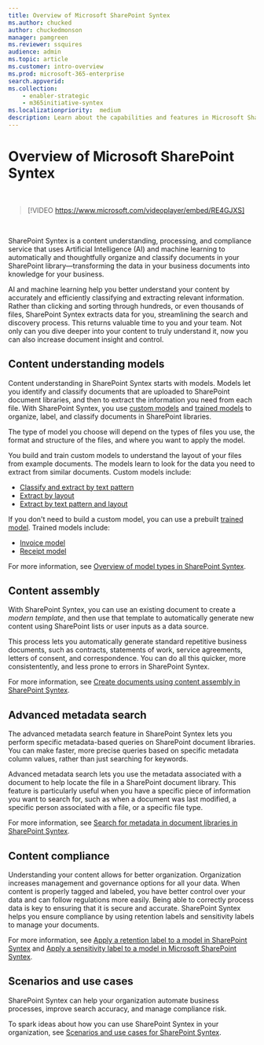 ```yaml
---
title: Overview of Microsoft SharePoint Syntex
ms.author: chucked
author: chuckedmonson
manager: pamgreen
ms.reviewer: ssquires
audience: admin
ms.topic: article
ms.customer: intro-overview
ms.prod: microsoft-365-enterprise
search.appverid: 
ms.collection: 
    - enabler-strategic
    - m365initiative-syntex
ms.localizationpriority:  medium
description: Learn about the capabilities and features in Microsoft SharePoint Syntex.
---
```


# Overview of Microsoft SharePoint Syntex

</br>

> [!VIDEO https://www.microsoft.com/videoplayer/embed/RE4GJXS] 

</br>

SharePoint Syntex is a content understanding, processing, and compliance service that uses Artificial Intelligence (AI) and machine learning to automatically and thoughtfully organize and classify documents in your SharePoint library—transforming the data in your business documents into knowledge for your business.

AI and machine learning help you better understand your content by accurately and efficiently classifying and extracting relevant information. Rather than clicking and sorting through hundreds, or even thousands of files, SharePoint Syntex extracts data for you, streamlining the search and discovery process. This returns valuable time to you and your team. Not only can you dive deeper into your content to truly understand it, now you can also increase document insight and control.

## Content understanding models

Content understanding in SharePoint Syntex starts with models. Models let you identify and classify documents that are uploaded to SharePoint document libraries, and then to extract the information you need from each file. With SharePoint Syntex, you use [custom models](model-types-overview.md) and [trained models](prebuilt-overview.md) to organize, label, and classify documents in SharePoint libraries. 

The type of model you choose will depend on the types of files you use, the format and structure of the files, and where you want to apply the model.

You build and train custom models to understand the layout of your files from example documents. The models learn to look for the data you need to extract from similar documents. Custom models include:

- [Classify and extract by text pattern](document-understanding-overview.md)
- [Extract by layout](form-processing-overview.md)
- [Extract by text pattern and layout](extract-by-text-pattern-and-layout-overview.md)

If you don't need to build a custom model, you can use a prebuilt [trained model](prebuilt-overview.md). Trained models include:

- [Invoice model](prebuilt-models.md)
- [Receipt model](prebuilt-models.md)

For more information, see [Overview of model types in SharePoint Syntex](model-types-overview.md).

## Content assembly

With SharePoint Syntex, you can use an existing document to create a *modern template*, and then use that template to automatically generate new content using SharePoint lists or user inputs as a data source.

This process lets you automatically generate standard repetitive business documents, such as contracts, statements of work, service agreements, letters of consent, and correspondence. You can do all this quicker, more consistentently, and less prone to errors in SharePoint Syntex.

For more information, see [Create documents using content assembly in SharePoint Syntex](content-assembly.md).

## Advanced metadata search

The advanced metadata search feature in SharePoint Syntex lets you perform specific metadata-based queries on SharePoint document libraries. You can make faster, more precise queries based on specific metadata column values, rather than just searching for keywords.

Advanced metadata search lets you use the metadata associated with a document to help locate the file in a SharePoint document library. This feature is particularly useful when you have a specific piece of information you want to search for, such as when a document was last modified, a specific person associated with a file, or a specific file type.

For more information, see [Search for metadata in document libraries in SharePoint Syntex](metadata-search.md).

## Content compliance

Understanding your content allows for better organization. Organization increases management and governance options for all your data. When content is properly tagged and labeled, you have better control over your data and can follow regulations more easily. Being able to correctly process data is key to ensuring that it is secure and accurate. SharePoint Syntex helps you ensure compliance by using retention labels and sensitivity labels to manage your documents.

For more information, see [Apply a retention label to a model in SharePoint Syntex](apply-a-retention-label-to-a-model.md) and [Apply a sensitivity label to a model in Microsoft SharePoint Syntex](apply-a-sensitivity-label-to-a-model.md).

## Scenarios and use cases

SharePoint Syntex can help your organization automate business processes, improve search accuracy, and manage compliance risk.

To spark ideas about how you can use SharePoint Syntex in your organization, see [Scenarios and use cases for SharePoint Syntex](adoption-scenarios.md).

